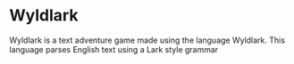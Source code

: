 # Wyldlark

Wyldlark is a text adventure game made using the language Wyldlark.
This language parses English text using a Lark style grammar
